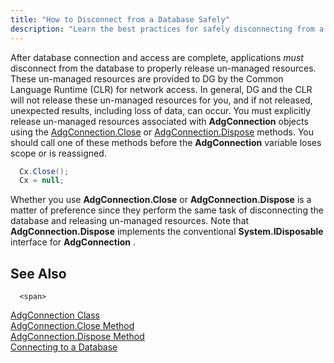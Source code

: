```yaml
---
title: "How to Disconnect from a Database Safely"
description: "Learn the best practices for safely disconnecting from a database, ensuring data integrity and system stability."
---
```


After database connection and access are complete, applications *must* disconnect from the database to properly release un-managed resources. These un-managed resources are provided to DG by the <span>Common Language Runtime (CLR)</span> for network access. In general, DG and the CLR will not release these un-managed resources for you, and if not released, unexpected results, including loss of data, can occur. You must explicitly release un-managed resources associated with **AdgConnection** objects using the [ AdgConnection.Close](adg-connection-class-close-method.html) or [AdgConnection.Dispose](adg-connection-class-dispose-method.html) methods. You should call one of these methods before the **AdgConnection** variable loses scope or is reassigned.

```cs 
  Cx.Close();
  Cx = null;
```

Whether you use <span> **AdgConnection.Close** </span> or <span> **AdgConnection.Dispose** </span> is a matter of preference since they perform the same task of disconnecting the database and releasing un-managed resources. Note that <span> **AdgConnection.Dispose** </span> implements the conventional <span> **System.IDisposable** </span> interface for **AdgConnection** . 
## See Also

      <span>
[AdgConnection Class](adg-connection-class.html)
      </span>
      <br />
[AdgConnection.Close Method](adg-connection-class-close-method.html)
      <br />
[AdgConnection.Dispose Method](adg-connection-class-dispose-method.html)
      <br />
[Connecting to a Database](connectingtoa-database.html)
      <br />


